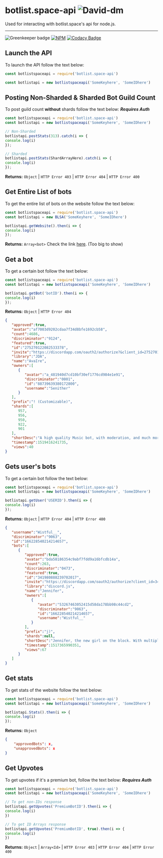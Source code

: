 # botlist.space-api    ![David-dm](https://david-dm.org/Wist9063/botlist.spacepi.svg)
Used for interacting with botlist.space's api for node.js. 
***
![Greenkeeper badge](https://badges.greenkeeper.io/Wist9063/botlist.space-api.svg)     [![NPM](https://nodei.co/npm/botlist.space-api.png)](https://nodei.co/npm/botlist.space-api/)
[![Codacy Badge](https://api.codacy.com/project/badge/Grade/a8e83487b2a349aba7501bfc156060ea)](https://www.codacy.com/app/Wist9063/botlist.space-api?utm_source=github.com&amp;utm_medium=referral&amp;utm_content=Wist9063/botlist.space-api&amp;utm_campaign=Badge_Grade)

## Launch the API
To launch the API follow the text below:
```js
const botlistspaceapi = require('botlist.space-api')

const botlistapi = new botlistspaceapi('SomeKeyhere', 'SomeIDhere')
```

## Posting Non-Sharded & Sharded Bot Guild Count
To post guild count **without** shards follow the text below: ***Requires Auth***
```js
const botlistspaceapi = require('botlist.space-api')
const botlistapi = new botlistspaceapi('SomeKeyhere', 'SomeIDhere')

// Non-Sharded
botlistapi.postStats(313).catch(i => {
console.log(i)
});

// Sharded
botlistapi.postStats(ShardArrayHere).catch(i => {
console.log(i)
});
```
**Returns:** `Object` | `HTTP Error 403` | `HTTP Error 404` | `HTTP Error 400`

## Get Entire List of bots
To get the entire list of bots on the website follow the text below:
```js
const botlistspaceapi = require('botlist.space-api')
const botlistapi = new BLSA('SomeKeyhere', 'SomeIDhere')

botlistapi.getWebsite().then(i => {
console.log(i)
});
```
**Returns:** `Array<bot>`
Check the link [here](https://botlist.space/api/bots). (Too big to show)

## Get a bot
To get a certain bot follow the text below:
```js
const botlistspaceapi = require('botlist.space-api')
const botlistapi = new botlistspaceapi('SomeKeyhere', 'SomeIDhere')

botlistapi.getBot('botID').then(i => { 
console.log(i)
});
```
**Returns:** `Object` | `HTTP Error 404`
```json
{
   "approved":true,
   "avatar":"af7003d9202cdaa7f34d8bfe1692cb58",
   "count":4686,
   "discriminator":"9124",
   "featured":true,
   "id":"275270122082533378",
   "invite":"https://discordapp.com/oauth2/authorize?&client_id=275270122082533378&scope=bot&permissions=52224",
   "library":"JDA",
   "name":"AvaIre",
   "owners":[
      {
         "avatar":"a_481940d7cd10bf30ef1776cd984e1e91",
         "discriminator":"0001",
         "id":"88739639380172800",
         "username":"Senither"
      }
   ],
   "prefix":"! (Customizable)",
   "shards":[
      957,
      956,
      950,
      922,
      901
   ],
   "shortDesc":"A high quality Music bot, with moderation, and much more!",
   "timestamp":1519416241735,
   "views":40
}
```
## Gets user's bots
To get a certain bot follow the text below:
```js
const botlistspaceapi = require('botlist.space-api')
const botlistapi = new botlistspaceapi('SomeKeyhere', 'SomeIDhere')

botlistapi.getUser('USERID').then(i => {
console.log(i)
});
```
**Returns:** `Object` | `HTTP Error 404` | `HTTP Error 400`
```json 
{
   "username":"Wistful__",
   "discriminator":"9063",
   "id":"166228540214214657",
   "bots":[
      {
         "approved":true,
         "avatar":"bda58186354c9abf7fdd9a16bfcdb14a",
         "count":263,
         "discriminator":"0473",
         "featured":true,
         "id":"341980888239702017",
         "invite":"https://discordapp.com/oauth2/authorize?client_id=341980888239702017&permissions=3492870&scope=bot",
         "library":"discord.js",
         "name":"Jennifer",
         "owners":[
            {
               "avatar":"53267463052415d58da178bb98c44cd2",
               "discriminator":"9063",
               "id":"166228540214214657",
               "username":"Wistful__"
            }
         ],
         "prefix":"j)",
         "shards":null,
         "shortDesc":"Jennifer, the new girl on the block. With multiple Moderation, Utility, Lookup, & Fun commands. (ITS NOT JUST A GIRL :D)",
         "timestamp":1517365990351,
         "views":67
      }
   ]
}
```

## Get stats
To get stats of the website follow the text below:
```js
const botlistspaceapi = require('botlist.space-api')
const botlistapi = new botlistspaceapi('SomeKeyhere', 'SomeIDhere')

botlistapi.Stats().then(i => { 
console.log(i)
});
```
**Returns:**  `Object`
```json
{
    "approvedBots": x,
    "unapprovedBots": x
}
```

## Get Upvotes
To get upvotes if it's a premium bot, follow the text below: ***Requires Auth***

```js
const botlistspaceapi = require('botlist.space-api')
const botlistapi = new botlistspaceapi('SomeKeyhere', 'SomeIDhere')

// To get non-IDs response 
botlistapi.getUpvotes('PremiumBotID').then(i => { 
console.log(i)
})

// To get ID Arrays response 
botlistapi.getUpvotes('PremiumBotID', true).then(i => { 
console.log(i)
})
```

**Returns:** `Object` | `Array<Id>` | `HTTP Error 403` | `HTTP Error 404` | `HTTP Error 400` 